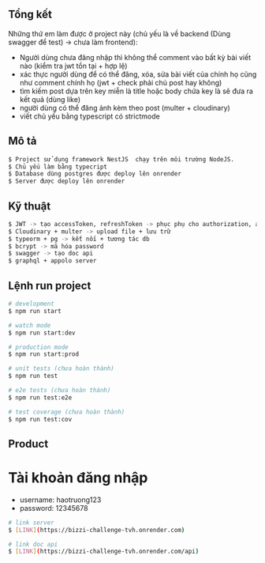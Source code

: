 ## Tổng kết
Những thứ em làm được ở project này (chủ yếu là về backend (Dùng swagger để test) -> chưa làm frontend): 
- Người dùng chưa đăng nhập thì không thể comment vào bất kỳ bài viết nào (kiểm tra jwt tồn tại + hợp lệ)
- xác thực người dùng để có thể đăng, xóa, sửa bài viết của chính họ cũng như comment chính họ (jwt + check phải chủ post hay không)
- tìm kiếm post dựa trên key miễn là title hoặc body chứa key là sẽ đưa ra kết quả (dùng like)
- người dùng có thể đăng ảnh kèm theo post (multer + cloudinary)
- viết chủ yếu bằng typescript có strictmode

## Mô tả
```bash
$ Project sử dụng framework NestJS  chạy trên môi trường NodeJS.
$ Chủ yếu làm bằng typecript
$ Database dùng postgres được deploy lên onrender
$ Server được deploy lên onrender
```
## Kỹ thuật
```bash
$ JWT -> tạo accessToken, refreshToken -> phục phụ cho authorization, authentication
$ Cloudinary + multer -> upload file + lưu trữ
$ typeorm + pg -> kết nối + tương tác db
$ bcrypt -> mã hóa password
$ swagger -> tạo doc api
$ graphql + appolo server 
```
## Lệnh run project
```bash
# development
$ npm run start

# watch mode
$ npm run start:dev

# production mode
$ npm run start:prod
```

```bash
# unit tests (chưa hoàn thành)
$ npm run test

# e2e tests (chưa hoàn thành)
$ npm run test:e2e

# test coverage (chưa hoàn thành)
$ npm run test:cov
```

## Product

# Tài khoản đăng nhập
- username: haotruong123
- password: 12345678
```bash
# link server
$ [LINK](https://bizzi-challenge-tvh.onrender.com)

# link doc api
$ [LINK](https://bizzi-challenge-tvh.onrender.com/api)
```
